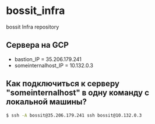 # bossit_infra
bossit Infra repository

## Сервера на GCP

* bastion_IP = 35.206.179.241
* someinternalhost_IP = 10.132.0.3 

## Как подключиться к серверу "someinternalhost" в одну команду с локальной машины?

```bash
$ ssh -A bossit@35.206.179.241 ssh bossit@10.132.0.3
```